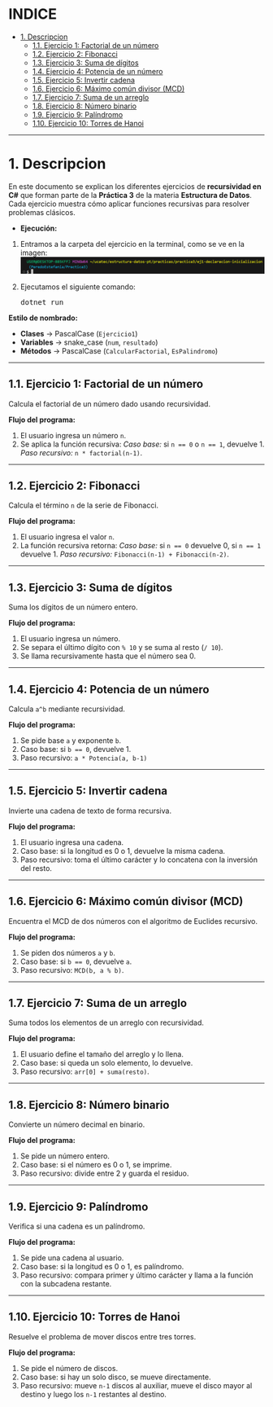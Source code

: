 # **INDICE**

* [1. Descripcion](#1-descripcion)
  * [1.1. Ejercicio 1: Factorial de un número](#11-ejercicio-1-factorial-de-un-número)
  * [1.2. Ejercicio 2: Fibonacci](#12-ejercicio-2-fibonacci)
  * [1.3. Ejercicio 3: Suma de dígitos](#13-ejercicio-3-suma-de-dígitos)
  * [1.4. Ejercicio 4: Potencia de un número](#14-ejercicio-4-potencia-de-un-número)
  * [1.5. Ejercicio 5: Invertir cadena](#15-ejercicio-5-invertir-cadena)
  * [1.6. Ejercicio 6: Máximo común divisor (MCD)](#16-ejercicio-6-máximo-común-divisor-mcd)
  * [1.7. Ejercicio 7: Suma de un arreglo](#17-ejercicio-7-suma-de-un-arreglo)
  * [1.8. Ejercicio 8: Número binario](#18-ejercicio-8-número-binario)
  * [1.9. Ejercicio 9: Palíndromo](#19-ejercicio-9-palíndromo)
  * [1.10. Ejercicio 10: Torres de Hanoi](#110-ejercicio-10-torres-de-hanoi)
---

# 1. Descripcion

En este documento se explican los diferentes ejercicios de **recursividad en C#** que forman parte de la **Práctica 3** de la materia **Estructura de Datos**.
Cada ejercicio muestra cómo aplicar funciones recursivas para resolver problemas clásicos.

* **Ejecución:**

1. Entramos a la carpeta del ejercicio en la terminal, como se ve en la imagen:
   ![Ruta](CarpetaEjecu.png)
2. Ejecutamos el siguiente comando:

   <pre>
   dotnet run</pre>

**Estilo de nombrado:**

* **Clases** → PascalCase (`Ejercicio1`)
* **Variables** → snake_case (`num`, `resultado`)
* **Métodos** → PascalCase (`CalcularFactorial`, `EsPalindromo`)

---

## 1.1. Ejercicio 1: Factorial de un número

Calcula el factorial de un número dado usando recursividad.

**Flujo del programa:**

1. El usuario ingresa un número `n`.
2. Se aplica la función recursiva:
   *Caso base:* si `n == 0` o `n == 1`, devuelve 1.
   *Paso recursivo:* `n * factorial(n-1)`.


---

## 1.2. Ejercicio 2: Fibonacci

Calcula el término `n` de la serie de Fibonacci.

**Flujo del programa:**

1. El usuario ingresa el valor `n`.
2. La función recursiva retorna:
   *Caso base:* si `n == 0` devuelve 0, si `n == 1` devuelve 1.
   *Paso recursivo:* `Fibonacci(n-1) + Fibonacci(n-2)`.

---

## 1.3. Ejercicio 3: Suma de dígitos

Suma los dígitos de un número entero.

**Flujo del programa:**

1. El usuario ingresa un número.
2. Se separa el último dígito con `% 10` y se suma al resto (`/ 10`).
3. Se llama recursivamente hasta que el número sea 0.


---

## 1.4. Ejercicio 4: Potencia de un número

Calcula `a^b` mediante recursividad.

**Flujo del programa:**

1. Se pide base `a` y exponente `b`.
2. Caso base: si `b == 0`, devuelve 1.
3. Paso recursivo: `a * Potencia(a, b-1)`

---

## 1.5. Ejercicio 5: Invertir cadena

Invierte una cadena de texto de forma recursiva.

**Flujo del programa:**

1. El usuario ingresa una cadena.
2. Caso base: si la longitud es 0 o 1, devuelve la misma cadena.
3. Paso recursivo: toma el último carácter y lo concatena con la inversión del resto.

---

## 1.6. Ejercicio 6: Máximo común divisor (MCD)

Encuentra el MCD de dos números con el algoritmo de Euclides recursivo.

**Flujo del programa:**

1. Se piden dos números `a` y `b`.
2. Caso base: si `b == 0`, devuelve `a`.
3. Paso recursivo: `MCD(b, a % b)`.

---

## 1.7. Ejercicio 7: Suma de un arreglo

Suma todos los elementos de un arreglo con recursividad.

**Flujo del programa:**

1. El usuario define el tamaño del arreglo y lo llena.
2. Caso base: si queda un solo elemento, lo devuelve.
3. Paso recursivo: `arr[0] + suma(resto)`.

---

## 1.8. Ejercicio 8: Número binario

Convierte un número decimal en binario.

**Flujo del programa:**

1. Se pide un número entero.
2. Caso base: si el número es 0 o 1, se imprime.
3. Paso recursivo: divide entre 2 y guarda el residuo.

---

## 1.9. Ejercicio 9: Palíndromo

Verifica si una cadena es un palíndromo.

**Flujo del programa:**

1. Se pide una cadena al usuario.
2. Caso base: si la longitud es 0 o 1, es palíndromo.
3. Paso recursivo: compara primer y último carácter y llama a la función con la subcadena restante.

---

## 1.10. Ejercicio 10: Torres de Hanoi

Resuelve el problema de mover discos entre tres torres.

**Flujo del programa:**

1. Se pide el número de discos.
2. Caso base: si hay un solo disco, se mueve directamente.
3. Paso recursivo: mueve `n-1` discos al auxiliar, mueve el disco mayor al destino y luego los `n-1` restantes al destino.